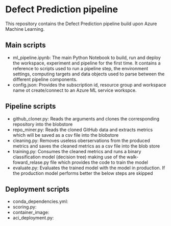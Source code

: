 # Defect Prediction pipeline
This repository contains the Defect Prediction pipeline build upon Azure Machine Learning. 

## Main scripts 
- ml_pipeline.ipynb: The main Python Notebook to build, run and deploy the workspace, experiment and pipeline for the first time. It contains a reference to scripts used to run a pipeline step, the environment settings, computing targets and data objects used to parse between the different pipeline components.
- config.json: Provides the subscription id, resource group and workspace name ot create/connect to an Azure ML service workspce.

## Pipeline scripts
- github_cloner.py: Reads the arguments and clones the corresponding repository into the blobstore
- repo_miner.py: Reads the cloned GitHub data and extracts metrics which will be saved as a csv file into the blobstore
- cleaning.py: Removes useless oberservations from the produced metrics and saves the cleaned metrics as a csv file into the blob store
- training.py: Consumes the cleaned metrics and runs a binary classification model (decision tree) making use of the walk-foward_relase.py file which provides the code to train the model
- evaluate.py: Evaluates the trained model with the model in production. If the production model performs better the below steps are skipped

## Deployment scripts
- conda_dependencies.yml:
- scoring.py:
- container_image:
- aci_deployment.py:




